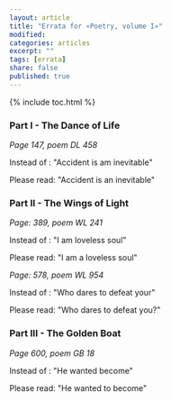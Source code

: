 ```yaml
---
layout: article
title: "Errata for «Poetry, volume I»"
modified:
categories: articles
excerpt: ""
tags: [errata]
share: false
published: true
---
```


{% include toc.html %}

### Part I - The Dance of Life

_Page 147, poem DL 458_

Instead of : "Accident is am inevitable"

Please read: "Accident is an inevitable"


### Part II - The Wings of Light

_Page: 389, poem WL 241_

Instead of : "I am loveless soul"

Please read: "I am a loveless soul"

_Page: 578, poem WL 954_

Instead of : "Who dares to defeat your"

Please read: "Who dares to defeat you?"


### Part III - The Golden Boat


_Page 600, poem GB 18_

Instead of : "He wanted become"

Please read: "He wanted to become"
